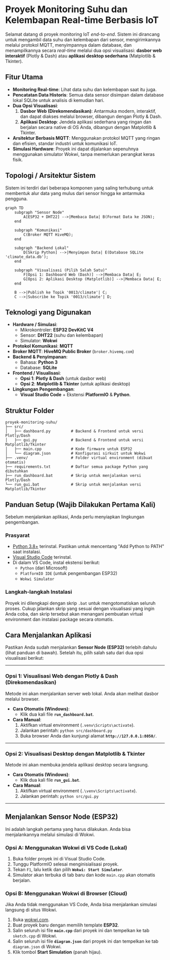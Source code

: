 # Proyek Monitoring Suhu dan Kelembapan Real-time Berbasis IoT

Selamat datang di proyek monitoring IoT _end-to-end_. Sistem ini dirancang untuk mengambil data suhu dan kelembapan dari sensor, mengirimkannya melalui protokol MQTT, menyimpannya dalam database, dan menampilkannya secara _real-time_ melalui dua opsi visualisasi: **dasbor web interaktif** (Plotly & Dash) atau **aplikasi desktop sederhana** (Matplotlib & Tkinter).

## Fitur Utama

-   **Monitoring Real-time**: Lihat data suhu dan kelembapan saat itu juga.
-   **Pencatatan Data Historis**: Semua data sensor disimpan dalam database lokal SQLite untuk analisis di kemudian hari.
-   **Dua Opsi Visualisasi**:
    1.  **Dasbor Web (Direkomendasikan)**: Antarmuka modern, interaktif, dan dapat diakses melalui browser, dibangun dengan Plotly & Dash.
    2.  **Aplikasi Desktop**: Jendela aplikasi sederhana yang ringan dan berjalan secara native di OS Anda, dibangun dengan Matplotlib & Tkinter.
-   **Arsitektur Berbasis MQTT**: Menggunakan protokol MQTT yang ringan dan efisien, standar industri untuk komunikasi IoT.
-   **Simulasi Hardware**: Proyek ini dapat dijalankan sepenuhnya menggunakan simulator Wokwi, tanpa memerlukan perangkat keras fisik.

## Topologi / Arsitektur Sistem

Sistem ini terdiri dari beberapa komponen yang saling terhubung untuk membentuk alur data yang mulus dari sensor hingga ke antarmuka pengguna.

```mermaid
graph TD
    subgraph "Sensor Node"
        A[ESP32 + DHT22] -->|Membaca Data| B(Format Data ke JSON);
    end

    subgraph "Komunikasi"
        C(Broker MQTT HiveMQ);
    end

    subgraph "Backend Lokal"
        D[Skrip Python] -->|Menyimpan Data| E(Database SQLite 'climate_data.db');
    end

    subgraph "Visualisasi (Pilih Salah Satu)"
        F[Opsi 1: Dashboard Web (Dash)] -->|Membaca Data| E;
        G[Opsi 2: Aplikasi Desktop (Matplotlib)] -->|Membaca Data| E;
    end

    B -->|Publish ke Topik '0013/climate'| C;
    C -->|Subscribe ke Topik '0013/climate'| D;
```

## Teknologi yang Digunakan

-   **Hardware / Simulasi**:
    -   Mikrokontroler: **ESP32 DevKitC V4**
    -   Sensor: **DHT22** (suhu dan kelembapan)
    -   Simulator: **Wokwi**
-   **Protokol Komunikasi**: **MQTT**
-   **Broker MQTT**: **HiveMQ Public Broker** (`broker.hivemq.com`)
-   **Backend & Penyimpanan**:
    -   Bahasa: **Python 3**
    -   Database: **SQLite**
-   **Frontend / Visualisasi**:
    -   **Opsi 1**: **Plotly & Dash** (untuk dasbor web)
    -   **Opsi 2**: **Matplotlib & Tkinter** (untuk aplikasi desktop)
-   **Lingkungan Pengembangan**:
    -   **Visual Studio Code** + Ekstensi **PlatformIO** & **Python**.

## Struktur Folder

```
proyek-monitoring-suhu/
├── src/
│   ├── dashboard.py         # Backend & Frontend untuk versi Plotly/Dash
│   ├── gui.py               # Backend & Frontend untuk versi Matplotlib/Tkinter
│   ├── main.cpp             # Kode firmware untuk ESP32
│   └── diagram.json         # Konfigurasi sirkuit untuk Wokwi
├── .venv/                   # Folder virtual environment (dibuat otomatis)
├── requirements.txt         # Daftar semua package Python yang dibutuhkan
├── run_dashboard.bat        # Skrip untuk menjalankan versi Plotly/Dash
└── run_gui.bat              # Skrip untuk menjalankan versi Matplotlib/Tkinter
```

## Panduan Setup (Wajib Dilakukan Pertama Kali)

Sebelum menjalankan aplikasi, Anda perlu menyiapkan lingkungan pengembangan.

### Prasyarat

-   [Python 3.8+](https://www.python.org/downloads/) terinstal. Pastikan untuk mencentang "Add Python to PATH" saat instalasi.
-   [Visual Studio Code](https://code.visualstudio.com/) terinstal.
-   Di dalam VS Code, instal ekstensi berikut:
    -   `Python` (dari Microsoft)
    -   `PlatformIO IDE` (untuk pengembangan ESP32)
    -   `Wokwi Simulator`

### Langkah-langkah Instalasi

Proyek ini dilengkapi dengan skrip `.bat` untuk mengotomatiskan seluruh proses. Cukup jalankan skrip yang sesuai dengan visualisasi yang ingin Anda coba, dan skrip tersebut akan menangani pembuatan virtual environment dan instalasi package secara otomatis.

## Cara Menjalankan Aplikasi

Pastikan Anda sudah menjalankan **Sensor Node (ESP32)** terlebih dahulu (lihat panduan di bawah). Setelah itu, pilih salah satu dari dua opsi visualisasi berikut:

---

### Opsi 1: Visualisasi Web dengan Plotly & Dash (Direkomendasikan)

Metode ini akan menjalankan server web lokal. Anda akan melihat dasbor melalui browser.

-   **Cara Otomatis (Windows)**:
    -   Klik dua kali file **`run_dashboard.bat`**.
-   **Cara Manual**:
    1.  Aktifkan virtual environment (`.venv\Scripts\activate`).
    2.  Jalankan perintah: `python src/dashboard.py`
    3.  Buka browser Anda dan kunjungi alamat **`http://127.0.0.1:8050/`**.

---

### Opsi 2: Visualisasi Desktop dengan Matplotlib & Tkinter

Metode ini akan membuka jendela aplikasi desktop secara langsung.

-   **Cara Otomatis (Windows)**:
    -   Klik dua kali file **`run_gui.bat`**.
-   **Cara Manual**:
    1.  Aktifkan virtual environment (`.\venv\Scripts\activate`).
    2.  Jalankan perintah: `python src/gui.py`

---

## Menjalankan Sensor Node (ESP32)

Ini adalah langkah pertama yang harus dilakukan. Anda bisa menjalankannya melalui simulasi di Wokwi.

### Opsi A: Menggunakan Wokwi di VS Code (Lokal)

1.  Buka folder proyek ini di Visual Studio Code.
2.  Tunggu PlatformIO selesai menginisialisasi proyek.
3.  Tekan `F1`, lalu ketik dan pilih **`Wokwi: Start Simulator`**.
4.  Simulator akan terbuka di tab baru dan kode `main.cpp` akan otomatis berjalan.

### Opsi B: Menggunakan Wokwi di Browser (Cloud)

Jika Anda tidak menggunakan VS Code, Anda bisa menjalankan simulasi langsung di situs Wokwi.

1.  Buka [wokwi.com](https://wokwi.com/).
2.  Buat proyek baru dengan memilih template **ESP32**.
3.  Salin seluruh isi file **`main.cpp`** dari proyek ini dan tempelkan ke tab `sketch.cpp` di Wokwi.
4.  Salin seluruh isi file **`diagram.json`** dari proyek ini dan tempelkan ke tab `diagram.json` di Wokwi.
5.  Klik tombol **Start Simulation** (panah hijau).
